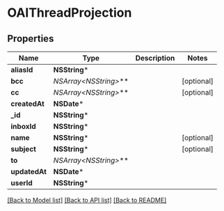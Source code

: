 # OAIThreadProjection

## Properties
Name | Type | Description | Notes
------------ | ------------- | ------------- | -------------
**aliasId** | **NSString*** |  | 
**bcc** | **NSArray&lt;NSString*&gt;*** |  | [optional] 
**cc** | **NSArray&lt;NSString*&gt;*** |  | [optional] 
**createdAt** | **NSDate*** |  | 
**_id** | **NSString*** |  | 
**inboxId** | **NSString*** |  | 
**name** | **NSString*** |  | [optional] 
**subject** | **NSString*** |  | [optional] 
**to** | **NSArray&lt;NSString*&gt;*** |  | 
**updatedAt** | **NSDate*** |  | 
**userId** | **NSString*** |  | 

[[Back to Model list]](../README.md#documentation-for-models) [[Back to API list]](../README.md#documentation-for-api-endpoints) [[Back to README]](../README.md)


